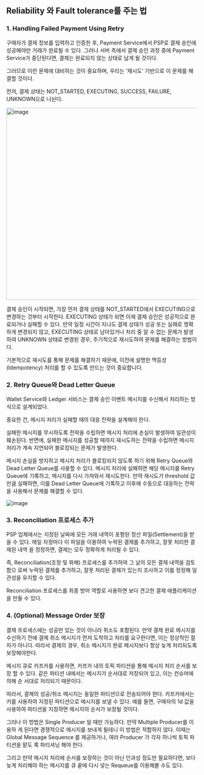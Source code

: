 ## Reliability 와 Fault tolerance를 주는 법

### 1. Handling Failed Payment Using Retry

구매자가 결제 정보를 입력하고 인증한 후, Payment Service에서 PSP로 결제 승인에 성공해야만 거래가 완료될 수 있다. 그러나 서버 측에서 결제 승인 과정 중에 Payment Service가 중단된다면, 결제는 완료되지 않는 상태로 남게 될 것이다.

그러므로 이런 문제에 대비하는 것이 중요하며, 우리는 ‘재시도’ 기반으로 이 문제를 해결할 것이다.

먼저, 결제 상태는 NOT_STARTED, EXECUTING, SUCCESS, FAILURE, UNKNOWN으로 나뉜다.

<img width="505" alt="image" src="https://github.com/user-attachments/assets/ab61baed-97d9-4633-af0e-76311c45e402">

결제 승인이 시작되면, 가장 먼저 결제 상태를 NOT_STARTED에서 EXECUTING으로 변경하는 것부터 시작한다. EXECUTING 상태가 되면 이제 결제 승인은 성공적으로 완료되거나 실패할 수 있다. 만약 일정 시간이 지나도 결제 상태가 성공 또는 실패로 명확하게 변경되지 않고, EXECUTING 상태로 남아있거나 처리 중 알 수 없는 문제가 발생하여 UNKNOWN 상태로 변경된 경우, 주기적으로 재시도하여 문제를 해결하는 방법이다.

기본적으로 재시도를 통해 문제를 해결하기 때문에, 이전에 설명한 멱등성(Idempotency) 처리를 할 수 있도록 만드는 것이 중요합니다.

### 2. Retry Queue와 Dead Letter Queue

Wallet Service와 Ledger 서비스는 결제 승인 이벤트 메시지를 수신해서 처리하는 방식으로 설계되었다.

중요한 건, 메시지 처리가 실패할 때의 대응 전략을 설계해야 한다.

실패한 메시지를 무시하도록 전략을 수립하면 메시지 처리에 손실이 발생하여 일관성이 훼손된다. 반면에, 실패한 메시지를 성공할 때까지 재시도하는 전략을 수립하면 메시지 처리가 계속 지연되어 블로킹되는 문제가 발생한다.

메시지 손실을 방지하고 메시지 처리가 블로킹되지 않도록 하기 위해 Retry Queue와 Dead Letter Queue를 사용할 수 있다. 메시지 처리에 실패하면 해당 메시지를 Retry Queue에 기록하고, 메시지를 다시 가져와서 재시도한다. 만약 재시도가 threshold 값만큼 실패하면, 이를 Dead Letter Queue에 기록하고 이후에 수동으로 대응하는 전략을 사용해서 문제를 해결할 수 있다.

![image](https://github.com/user-attachments/assets/97d7ccc2-3f85-4460-a394-ecbfff017f8d)

### 3. Reconciliation 프로세스 추가

PSP 업체에서는 지정된 날짜에 모든 거래 내역이 포함된 정산 파일(Settlement)을 받을 수 있다. 매일 자정마다 이 파일을 이용하여 누락된 결제를 추가하고, 잘못 처리한 결제된 내역 을 정정하면, 결제는 모두 정확하게 처리될 수 있다.

즉, Reconciliation(조정 및 화해) 프로세스를 추가하여 그 날의 모든 결제 내역을 검토함으 로써 누락된 결제를 추가하고, 잘못 처리된 결제가 있는지 조사하고 이를 정정해 일관성을 유지할 수 있다.

Reconciliation 프로세스를 최종 방어 역할로 사용하면 보다 견고한 결제 애플리케이션을 만들 수 있다.

### 4. (Optional) Message Order 보장

결제 프로세스에는 성공만 있는 것이 아니라 취소도 포함된다. 만약 결제 완료 메시지를 수신하기 전에 결제 취소 메시지가 먼저 도착하고 처리를 요구한다면, 이는 정상적인 절차가 아니다. 따라서 결제의 경우, 취소 메시지가 완료 메시지보다 항상 늦게 처리되도록 보장해야한다.

메시지 큐로 카프카를 사용하면, 카프카 내의 토픽 파티션을 통해 메시지 처리 순서를 보장 할 수 있다. 같은 파티션 내에서는 메시지가 순서대로 저장되어 있고, 이는 컨슈머에 의해 순 서대로 처리되기 때문이다.

따라서, 결제의 성공/취소 메시지는 동일한 파티션으로 전송되어야 한다. 카프카에서는 키를 사용하여 지정된 파티션으로 메시지를 보낼 수 있다. 예를 들면, 구매자의 1d 값을 사용하여 파티션을 지정하면 메시지의 순서가 보장될 것이다.

그러나 이 방법은 Single Producer 일 때만 가능하다. 만약 Multiple Producer를 이용하 게 된다면 경쟁적으로 메시지를 보내게 될테니 이 방법은 적합하지 않다. 이때는 Global Message Sequence 를 제공하거나, 여러 Producer 가 각자 하나씩 토픽 파티션을 맡도 록 파티셔닝 해야 한다.

그리고 만약 메시지 처리에 순서를 보장하는 것이 아닌 인과성 정도만 필요하다면, 보다 늦게 처리해야 하는 메시지를 큐 끝에 다시 넣는 Requeue를 이용해볼 수도 있다.